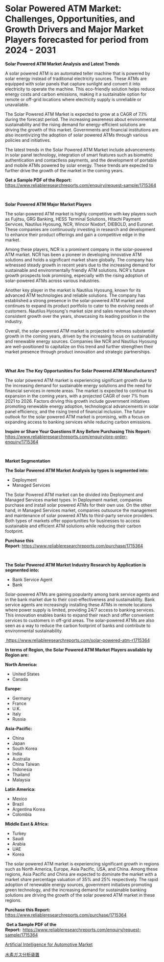 <p><h1>Solar Powered ATM Market: Challenges, Opportunities, and Growth Drivers and Major Market Players forecasted for period from 2024 - 2031</h1></p><p><strong>Solar Powered ATM Market Analysis and Latest Trends</strong></p>
<p><p>A solar powered ATM is an automated teller machine that is powered by solar energy instead of traditional electricity sources. These ATMs are equipped with solar panels that capture sunlight and convert it into electricity to operate the machine. This eco-friendly solution helps reduce energy costs and carbon emissions, making it a sustainable option for remote or off-grid locations where electricity supply is unreliable or unavailable.</p><p>The Solar Powered ATM Market is expected to grow at a CAGR of 7.1% during the forecast period. The increasing awareness about environmental sustainability and the rising demand for energy-efficient solutions are driving the growth of this market. Governments and financial institutions are also incentivizing the adoption of solar powered ATMs through various policies and initiatives.</p><p>The latest trends in the Solar Powered ATM Market include advancements in solar panel technology, integration of smart features such as biometric authentication and contactless payments, and the development of portable and mobile ATMs powered by solar energy. These trends are expected to further drive the growth of the market in the coming years.</p></p>
<p><strong>Get a Sample PDF of the Report:&nbsp;</strong> <a href="https://www.reliableresearchreports.com/enquiry/request-sample/1715364">https://www.reliableresearchreports.com/enquiry/request-sample/1715364</a></p>
<p>&nbsp;</p>
<p><strong>Solar Powered ATM Major Market Players</strong></p>
<p><p>The solar-powered ATM market is highly competitive with key players such as Fujitsu, GRG Banking, HESS Terminal Solutions, Hitachi Payment Services, Nautilus Hyosung, NCR, Wincor Nixdorf, DIEBOLD, and Euronet. These companies are continuously investing in research and development to enhance their product offerings and gain a competitive edge in the market.</p><p>Among these players, NCR is a prominent company in the solar-powered ATM market. NCR has been a pioneer in developing innovative ATM solutions and holds a significant market share globally. The company has witnessed steady growth in recent years due to the increasing demand for sustainable and environmentally friendly ATM solutions. NCR's future growth prospects look promising, especially with the rising adoption of solar-powered ATMs across various industries.</p><p>Another key player in the market is Nautilus Hyosung, known for its advanced ATM technologies and reliable solutions. The company has established a strong presence in the solar-powered ATM market and continues to expand its product portfolio to cater to the evolving needs of customers. Nautilus Hyosung's market size and sales revenue have shown consistent growth over the years, showcasing its leading position in the industry.</p><p>Overall, the solar-powered ATM market is projected to witness substantial growth in the coming years, driven by the increasing focus on sustainability and renewable energy sources. Companies like NCR and Nautilus Hyosung are well-positioned to capitalize on this trend and further strengthen their market presence through product innovation and strategic partnerships.</p></p>
<p>&nbsp;</p>
<p><strong>What Are The Key Opportunities For Solar Powered ATM Manufacturers?</strong></p>
<p><p>The solar powered ATM market is experiencing significant growth due to the increasing demand for sustainable energy solutions and the need for financial services in remote areas. The market is expected to continue its expansion in the coming years, with a projected CAGR of over 7% from 2021 to 2026. Factors driving this growth include government initiatives promoting renewable energy adoption, technological advancements in solar panel efficiency, and the rising trend of financial inclusion. The future outlook for the solar powered ATM market is promising, with a focus on expanding access to banking services while reducing carbon emissions.</p></p>
<p><strong>Inquire or Share Your Questions If Any Before Purchasing This Report:</strong> <a href="https://www.reliableresearchreports.com/enquiry/pre-order-enquiry/1715364">https://www.reliableresearchreports.com/enquiry/pre-order-enquiry/1715364</a></p>
<p>&nbsp;</p>
<p><strong>Market Segmentation</strong></p>
<p><strong>The Solar Powered ATM Market Analysis by types is segmented into:</strong></p>
<p><ul><li>Deployment</li><li>Managed Services</li></ul></p>
<p><p>The Solar Powered ATM market can be divided into Deployment and Managed Services market types. In Deployment market, companies purchase and install solar powered ATMs for their own use. On the other hand, in Managed Services market, companies outsource the management and maintenance of solar powered ATMs to third-party service providers. Both types of markets offer opportunities for businesses to access sustainable and efficient ATM solutions while reducing their carbon footprint.</p></p>
<p><strong>Purchase this Report:&nbsp;</strong><a href="https://www.reliableresearchreports.com/purchase/1715364">https://www.reliableresearchreports.com/purchase/1715364</a></p>
<p>&nbsp;</p>
<p><strong>The Solar Powered ATM Market Industry Research by Application is segmented into:</strong></p>
<p><ul><li>Bank Service Agent</li><li>Bank</li></ul></p>
<p><p>Solar-powered ATMs are gaining popularity among bank service agents and in the bank market due to their cost-effectiveness and sustainability. Bank service agents are increasingly installing these ATMs in remote locations where power supply is limited, providing 24/7 access to banking services. This innovation enables banks to expand their reach and offer convenient services to customers in off-grid areas. The solar-powered ATMs are also seen as a way to reduce the carbon footprint of banks and contribute to environmental sustainability.</p></p>
<p><a href="https://www.reliableresearchreports.com/solar-powered-atm-r1715364">&nbsp;https://www.reliableresearchreports.com/solar-powered-atm-r1715364</a></p>
<p><strong>In terms of Region, the Solar Powered ATM Market Players available by Region are:</strong></p>
<p>
    <p> <strong> North America: </strong>
        <ul>
            <li>United States</li>
            <li>Canada</li>
        </ul>
        </p> 
    <p> <strong> Europe: </strong>
        <ul>
            <li>Germany</li>
            <li>France</li>
            <li>U.K.</li>
            <li>Italy</li>
            <li>Russia</li>
        </ul>
        </p> 
    <p> <strong> Asia-Pacific: </strong>
        <ul>
            <li>China</li>
            <li>Japan</li>
            <li>South Korea</li>
            <li>India</li>
            <li>Australia</li>
            <li>China Taiwan</li>
            <li>Indonesia</li>
            <li>Thailand</li>
            <li>Malaysia</li>
        </ul>
        </p> 
    <p> <strong> Latin America: </strong>
        <ul>
            <li>Mexico</li>
            <li>Brazil</li>
            <li>Argentina Korea</li>
            <li>Colombia</li>
        </ul>
        </p> 
    <p> <strong> Middle East & Africa: </strong>
        <ul>
            <li>Turkey</li>
            <li>Saudi</li>
            <li>Arabia</li>
            <li>UAE</li>
            <li>Korea</li>
        </ul>
    </p>
    </p>
<p><p>The solar powered ATM market is experiencing significant growth in regions such as North America, Europe, Asia Pacific, USA, and China. Among these regions, Asia Pacific and China are expected to dominate the market with a market share percentage valuation of 35% and 25% respectively. The rapid adoption of renewable energy sources, government initiatives promoting green technology, and the increasing demand for sustainable banking solutions are driving the growth of the solar powered ATM market in these regions.</p></p>
<p><strong>Purchase this Report: </strong><a href="https://www.reliableresearchreports.com/purchase/1715364">https://www.reliableresearchreports.com/purchase/1715364</a></p>
<p>&nbsp;<strong>Get a Sample PDF of the Report:&nbsp;&nbsp;</strong><a href="https://www.reliableresearchreports.com/enquiry/request-sample/1715364">https://www.reliableresearchreports.com/enquiry/request-sample/1715364</a></p>
<p><strong></strong></p>
<p><p><a href="https://github.com/RoccoManning/Market-Research-Report-List-5/blob/main/artificial-intelligence-for-automotive-market.md">Artificial Intelligence for Automotive Market</a></p><p><a href="https://medium.com/@karinaokon69/%E6%B0%B4%E7%B4%A0%E3%82%AC%E3%82%B9%E3%82%A2%E3%83%8A%E3%83%A9%E3%82%A4%E3%82%B6%E3%83%BC%E5%B8%82%E5%A0%B4%E8%AA%BF%E6%9F%BB%E3%83%AC%E3%83%9D%E3%83%BC%E3%83%88-%E3%81%9D%E3%81%AE%E6%AD%B4%E5%8F%B2%E3%81%A82024%E5%B9%B4%E3%81%8B%E3%82%892031%E5%B9%B4%E3%81%BE%E3%81%A7%E3%81%AE%E4%BA%88%E6%B8%AC-e0d6435d9aba">水素ガス分析装置</a></p></p>